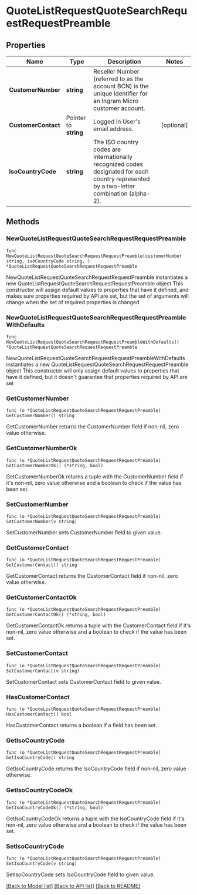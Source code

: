 # QuoteListRequestQuoteSearchRequestRequestPreamble

## Properties

Name | Type | Description | Notes
------------ | ------------- | ------------- | -------------
**CustomerNumber** | **string** | Reseller Number (referred to as the account BCN) is the unique identifier for an Ingram Micro customer account. | 
**CustomerContact** | Pointer to **string** | Logged in User&#39;s email address. | [optional] 
**IsoCountryCode** | **string** | The ISO country codes are internationally recognized codes designated for each country represented by a two-letter combination (alpha-2). | 

## Methods

### NewQuoteListRequestQuoteSearchRequestRequestPreamble

`func NewQuoteListRequestQuoteSearchRequestRequestPreamble(customerNumber string, isoCountryCode string, ) *QuoteListRequestQuoteSearchRequestRequestPreamble`

NewQuoteListRequestQuoteSearchRequestRequestPreamble instantiates a new QuoteListRequestQuoteSearchRequestRequestPreamble object
This constructor will assign default values to properties that have it defined,
and makes sure properties required by API are set, but the set of arguments
will change when the set of required properties is changed

### NewQuoteListRequestQuoteSearchRequestRequestPreambleWithDefaults

`func NewQuoteListRequestQuoteSearchRequestRequestPreambleWithDefaults() *QuoteListRequestQuoteSearchRequestRequestPreamble`

NewQuoteListRequestQuoteSearchRequestRequestPreambleWithDefaults instantiates a new QuoteListRequestQuoteSearchRequestRequestPreamble object
This constructor will only assign default values to properties that have it defined,
but it doesn't guarantee that properties required by API are set

### GetCustomerNumber

`func (o *QuoteListRequestQuoteSearchRequestRequestPreamble) GetCustomerNumber() string`

GetCustomerNumber returns the CustomerNumber field if non-nil, zero value otherwise.

### GetCustomerNumberOk

`func (o *QuoteListRequestQuoteSearchRequestRequestPreamble) GetCustomerNumberOk() (*string, bool)`

GetCustomerNumberOk returns a tuple with the CustomerNumber field if it's non-nil, zero value otherwise
and a boolean to check if the value has been set.

### SetCustomerNumber

`func (o *QuoteListRequestQuoteSearchRequestRequestPreamble) SetCustomerNumber(v string)`

SetCustomerNumber sets CustomerNumber field to given value.


### GetCustomerContact

`func (o *QuoteListRequestQuoteSearchRequestRequestPreamble) GetCustomerContact() string`

GetCustomerContact returns the CustomerContact field if non-nil, zero value otherwise.

### GetCustomerContactOk

`func (o *QuoteListRequestQuoteSearchRequestRequestPreamble) GetCustomerContactOk() (*string, bool)`

GetCustomerContactOk returns a tuple with the CustomerContact field if it's non-nil, zero value otherwise
and a boolean to check if the value has been set.

### SetCustomerContact

`func (o *QuoteListRequestQuoteSearchRequestRequestPreamble) SetCustomerContact(v string)`

SetCustomerContact sets CustomerContact field to given value.

### HasCustomerContact

`func (o *QuoteListRequestQuoteSearchRequestRequestPreamble) HasCustomerContact() bool`

HasCustomerContact returns a boolean if a field has been set.

### GetIsoCountryCode

`func (o *QuoteListRequestQuoteSearchRequestRequestPreamble) GetIsoCountryCode() string`

GetIsoCountryCode returns the IsoCountryCode field if non-nil, zero value otherwise.

### GetIsoCountryCodeOk

`func (o *QuoteListRequestQuoteSearchRequestRequestPreamble) GetIsoCountryCodeOk() (*string, bool)`

GetIsoCountryCodeOk returns a tuple with the IsoCountryCode field if it's non-nil, zero value otherwise
and a boolean to check if the value has been set.

### SetIsoCountryCode

`func (o *QuoteListRequestQuoteSearchRequestRequestPreamble) SetIsoCountryCode(v string)`

SetIsoCountryCode sets IsoCountryCode field to given value.



[[Back to Model list]](../README.md#documentation-for-models) [[Back to API list]](../README.md#documentation-for-api-endpoints) [[Back to README]](../README.md)


